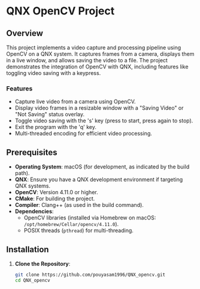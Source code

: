 # QNX OpenCV Project

## Overview
This project implements a video capture and processing pipeline using OpenCV on a QNX system. It captures frames from a camera, displays them in a live window, and allows saving the video to a file. The project demonstrates the integration of OpenCV with QNX, including features like toggling video saving with a keypress.

### Features
- Capture live video from a camera using OpenCV.
- Display video frames in a resizable window with a "Saving Video" or "Not Saving" status overlay.
- Toggle video saving with the 's' key (press to start, press again to stop).
- Exit the program with the 'q' key.
- Multi-threaded encoding for efficient video processing.

## Prerequisites
- **Operating System**: macOS (for development, as indicated by the build path).
- **QNX**: Ensure you have a QNX development environment if targeting QNX systems.
- **OpenCV**: Version 4.11.0 or higher.
- **CMake**: For building the project.
- **Compiler**: Clang++ (as used in the build command).
- **Dependencies**:
  - OpenCV libraries (installed via Homebrew on macOS: `/opt/homebrew/Cellar/opencv/4.11.0`).
  - POSIX threads (`pthread`) for multi-threading.

## Installation
1. **Clone the Repository**:
   ```bash
   git clone https://github.com/pouyasam1996/QNX_opencv.git
   cd QNX_opencv
